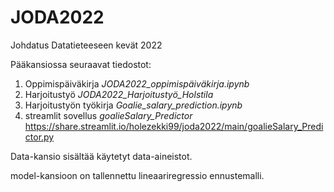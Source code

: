 # JODA2022
Johdatus Datatieteeseen kevät 2022

Pääkansiossa seuraavat tiedostot:
1. Oppimispäiväkirja *JODA2022_oppimispäiväkirja.ipynb*
2. Harjoitustyö *JODA2022_Harjoitustyö_Holstila*
3. Harjoitustyön työkirja *Goalie_salary_prediction.ipynb*
4. streamlit sovellus *goalieSalary_Predictor* https://share.streamlit.io/holezekki99/joda2022/main/goalieSalary_Predictor.py

Data-kansio sisältää käytetyt data-aineistot.

model-kansioon on tallennettu lineaariregressio ennustemalli.
